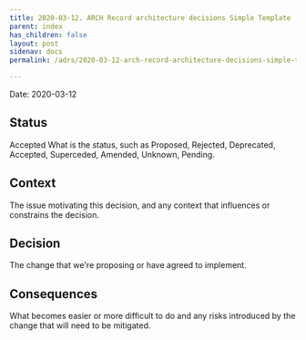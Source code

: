 ```yaml
---
title: 2020-03-12. ARCH Record architecture decisions Simple Template
parent: index
has_children: false
layout: post
sidenav: docs
permalink: /adrs/2020-03-12-arch-record-architecture-decisions-simple-template

---
```




Date: 2020-03-12

## Status

Accepted
What is the status, such as Proposed, Rejected, Deprecated, Accepted, Superceded, Amended, Unknown, Pending.

## Context

The issue motivating this decision, and any context that influences or constrains the decision.

## Decision

The change that we're proposing or have agreed to implement.

## Consequences

What becomes easier or more difficult to do and any risks introduced by the change that will need to be mitigated.
